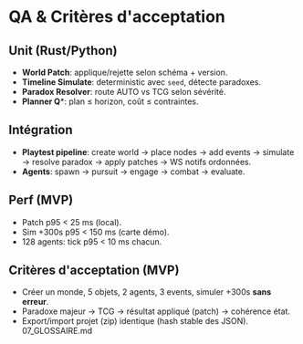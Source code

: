# QA & Critères d'acceptation

## Unit (Rust/Python)
- **World Patch**: applique/rejette selon schéma + version.
- **Timeline Simulate**: deterministic avec `seed`, détecte paradoxes.
- **Paradox Resolver**: route AUTO vs TCG selon sévérité.
- **Planner Q***: plan ≤ horizon, coût ≤ contraintes.

## Intégration
- **Playtest pipeline**: create world → place nodes → add events → simulate → resolve paradox → apply patches → WS notifs ordonnées.
- **Agents**: spawn → pursuit → engage → combat → evaluate.

## Perf (MVP)
- Patch p95 < 25 ms (local).
- Sim +300s p95 < 150 ms (carte démo).
- 128 agents: tick p95 < 10 ms chacun.

## Critères d'acceptation (MVP)
- Créer un monde, 5 objets, 2 agents, 3 events, simuler +300s **sans erreur**.
- Paradoxe majeur → TCG → résultat appliqué (patch) → cohérence état.
- Export/import projet (zip) identique (hash stable des JSON).
07_GLOSSAIRE.md
